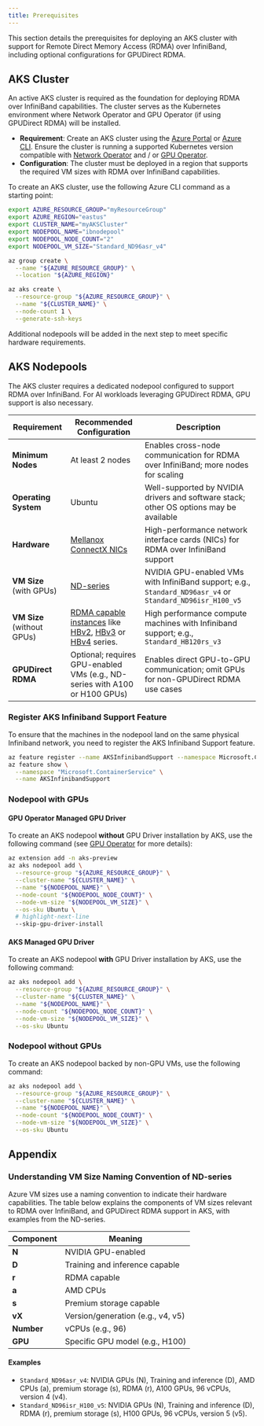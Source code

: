 ```yaml
---
title: Prerequisites
---
```


This section details the prerequisites for deploying an AKS cluster with support for Remote Direct Memory Access (RDMA) over InfiniBand, including optional configurations for GPUDirect RDMA.

## AKS Cluster

An active AKS cluster is required as the foundation for deploying RDMA over InfiniBand capabilities. The cluster serves as the Kubernetes environment where Network Operator and GPU Operator (if using GPUDirect RDMA) will be installed.

- **Requirement**: Create an AKS cluster using the [Azure Portal](https://portal.azure.com) or [Azure CLI](https://learn.microsoft.com/en-us/cli/azure/aks?view=azure-cli-latest). Ensure the cluster is running a supported Kubernetes version compatible with [Network Operator](https://docs.nvidia.com/networking/display/kubernetes2501/platform-support.html) and / or [GPU Operator](https://docs.nvidia.com/datacenter/cloud-native/gpu-operator/latest/platform-support.html).
- **Configuration**: The cluster must be deployed in a region that supports the required VM sizes with RDMA over InfiniBand capabilities.

To create an AKS cluster, use the following Azure CLI command as a starting point:

```bash
export AZURE_RESOURCE_GROUP="myResourceGroup"
export AZURE_REGION="eastus"
export CLUSTER_NAME="myAKSCluster"
export NODEPOOL_NAME="ibnodepool"
export NODEPOOL_NODE_COUNT="2"
export NODEPOOL_VM_SIZE="Standard_ND96asr_v4"

az group create \
  --name "${AZURE_RESOURCE_GROUP}" \
  --location "${AZURE_REGION}"

az aks create \
  --resource-group "${AZURE_RESOURCE_GROUP}" \
  --name "${CLUSTER_NAME}" \
  --node-count 1 \
  --generate-ssh-keys
```

Additional nodepools will be added in the next step to meet specific hardware requirements.

## AKS Nodepools

The AKS cluster requires a dedicated nodepool configured to support RDMA over InfiniBand. For AI workloads leveraging GPUDirect RDMA, GPU support is also necessary.

| Requirement                | Recommended Configuration                                                                                                                                                                                                                                                                                                                                                                                     | Description                                                                                               |
|----------------------------|---------------------------------------------------------------------------------------------------------------------------------------------------------------------------------------------------------------------------------------------------------------------------------------------------------------------------------------------------------------------------------------------------------------|-----------------------------------------------------------------------------------------------------------|
| **Minimum Nodes**          | At least 2 nodes                                                                                                                                                                                                                                                                                                                                                                                              | Enables cross-node communication for RDMA over InfiniBand; more nodes for scaling                         |
| **Operating System**       | Ubuntu                                                                                                                                                                                                                                                                                                                                                                                                        | Well-supported by NVIDIA drivers and software stack; other OS options may be available                    |
| **Hardware**               | [Mellanox ConnectX NICs](https://www.nvidia.com/en-us/networking/ethernet-adapters/)                                                                                                                                                                                                                                                                                                                          | High-performance network interface cards (NICs) for RDMA over InfiniBand support                          |
| **VM Size** (with GPUs)    | [ND-series](https://learn.microsoft.com/en-us/azure/virtual-machines/sizes/gpu-accelerated/nd-family)                                                                                                                                                                                                                                                                                                         | NVIDIA GPU-enabled VMs with InfiniBand support; e.g., `Standard_ND96asr_v4` or `Standard_ND96isr_H100_v5` |
| **VM Size** (without GPUs) | [RDMA capable instances](https://learn.microsoft.com/en-us/azure/virtual-machines/setup-infiniband#rdma-capable-instances) like [HBv2](https://learn.microsoft.com/en-us/azure/virtual-machines/hbv2-series-overview), [HBv3](https://learn.microsoft.com/en-us/azure/virtual-machines/hbv3-series-overview) or [HBv4](https://learn.microsoft.com/en-us/azure/virtual-machines/hbv4-series-overview) series. | High performance compute machines with Infiniband support; e.g., `Standard_HB120rs_v3`                    |
| **GPUDirect RDMA**         | Optional; requires GPU-enabled VMs (e.g., ND-series with A100 or H100 GPUs)                                                                                                                                                                                                                                                                                                                                   | Enables direct GPU-to-GPU communication; omit GPUs for non-GPUDirect RDMA use cases                       |

### Register AKS Infiniband Support Feature

To ensure that the machines in the nodepool land on the same physical Infiniband network, you need to register the AKS Infiniband Support feature.

```bash
az feature register --name AKSInfinibandSupport --namespace Microsoft.ContainerService
az feature show \
  --namespace "Microsoft.ContainerService" \
  --name AKSInfinibandSupport
```

### Nodepool with GPUs

#### GPU Operator Managed GPU Driver

To create an AKS nodepool **without** GPU Driver installation by AKS, use the following command (see [GPU Operator](../configurations/gpu-operator#skip-gpu-driver-installation) for more details):

```bash
az extension add -n aks-preview
az aks nodepool add \
  --resource-group "${AZURE_RESOURCE_GROUP}" \
  --cluster-name "${CLUSTER_NAME}" \
  --name "${NODEPOOL_NAME}" \
  --node-count "${NODEPOOL_NODE_COUNT}" \
  --node-vm-size "${NODEPOOL_VM_SIZE}" \
  --os-sku Ubuntu \
  # highlight-next-line
  --skip-gpu-driver-install
```

#### AKS Managed GPU Driver

To create an AKS nodepool **with** GPU Driver installation by AKS, use the following command:

```bash
az aks nodepool add \
  --resource-group "${AZURE_RESOURCE_GROUP}" \
  --cluster-name "${CLUSTER_NAME}" \
  --name "${NODEPOOL_NAME}" \
  --node-count "${NODEPOOL_NODE_COUNT}" \
  --node-vm-size "${NODEPOOL_VM_SIZE}" \
  --os-sku Ubuntu
```

### Nodepool without GPUs

To create an AKS nodepool backed by non-GPU VMs, use the following command:

```bash
az aks nodepool add \
  --resource-group "${AZURE_RESOURCE_GROUP}" \
  --cluster-name "${CLUSTER_NAME}" \
  --name "${NODEPOOL_NAME}" \
  --node-count "${NODEPOOL_NODE_COUNT}" \
  --node-vm-size "${NODEPOOL_VM_SIZE}" \
  --os-sku Ubuntu
```

## Appendix

### Understanding VM Size Naming Convention of ND-series

Azure VM sizes use a naming convention to indicate their hardware capabilities. The table below explains the components of VM sizes relevant to RDMA over InfiniBand, and GPUDirect RDMA support in AKS, with examples from the ND-series.

| Component  | Meaning                           |
| ---------- | --------------------------------- |
| **N**      | NVIDIA GPU-enabled                |
| **D**      | Training and inference capable    |
| **r**      | RDMA capable                      |
| **a**      | AMD CPUs                          |
| **s**      | Premium storage capable           |
| **vX**     | Version/generation (e.g., v4, v5) |
| **Number** | vCPUs (e.g., 96)                  |
| **GPU**    | Specific GPU model (e.g., H100)   |

#### Examples

- `Standard_ND96asr_v4`: NVIDIA GPUs (N), Training and inference (D), AMD CPUs (a), premium storage (s), RDMA (r), A100 GPUs, 96 vCPUs, version 4 (v4).
- `Standard_ND96isr_H100_v5`: NVIDIA GPUs (N), Training and inference (D), RDMA (r), premium storage (s), H100 GPUs, 96 vCPUs, version 5 (v5).
